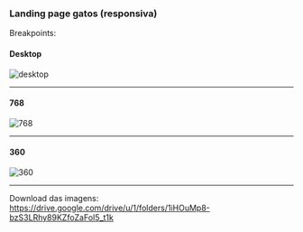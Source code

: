 ### Landing page gatos (responsiva)



Breakpoints:

#### Desktop
![desktop](https://ptonella.github.io/reprograma/turma-5/aula-3/img/desktop.png)

***

#### 768
![768](https://ptonella.github.io/reprograma/turma-5/aula-3/img/768.png)

***


#### 360
![360](https://ptonella.github.io/reprograma/turma-5/aula-3/img/360.png)

***


Download das imagens: https://drive.google.com/drive/u/1/folders/1iHOuMp8-bzS3LRhy89KZfoZaFoI5_t1k
